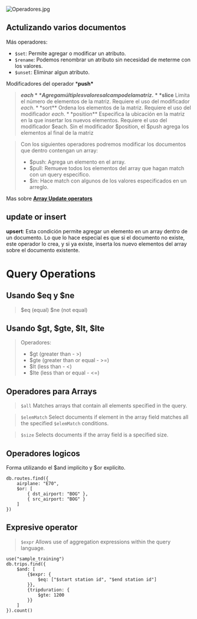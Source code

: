 ![Operadores.jpg](https://static.platzi.com/media/user_upload/Operadores-e436b212-0a13-4f5e-83d5-e5becbc8b914.jpg)

## Actulizando varios documentos

Más operadores:

- `$set`: Permite agregar o modificar un atributo.
- `$rename`: Podemos renombrar un atributo sin necesidad de meterme con los valores.
- `$unset`: Eliminar algun atributo.



Modificadores del operador ***push\***

> **$each**
> Agrega múltiples valores al campo de la matriz.
> **$slice**
> Limita el número de elementos de la matriz. Requiere el uso del modificador $each.
> **$sort**
> Ordena los elementos de la matriz. Requiere el uso del modificador $each.
> **$position**
> Especifica la ubicación en la matriz en la que insertar los nuevos elementos. Requiere el uso del modificador $each. Sin el modificador $position, el $push agrega los elementos al final de la matriz



> Con los siguientes operadores podremos modificar los documentos que dentro contengan un array:
>
> - $push: Agrega un elemento en el array.
> - $pull: Remueve todos los elementos del array que hagan match con un query especifico.
> - $in: Hace match con algunos de los valores especificados en un arreglo.

Mas sobre [**Array Update operators**](https://www.mongodb.com/docs/manual/reference/operator/update-array/)

## update or insert

**upsert**: Esta condición permite agregar un elemento en un array dentro de un documento. Lo que lo hace especial es que si el documento no existe, este operador lo crea, y si ya existe, inserta los nuevo elementos del array sobre el documento existente.



# Query Operations

## Usando $eq y $ne

> $eq (equal)
> $ne (not equal)

## Usando $gt, $gte, $lt, $lte

> Operadores:
>
> - $gt (greater than - >)
> - $gte (greater than or equal - >=)
> - $lt (less than - <)
> - $lte (less than or equal - <=)

## Operadores para Arrays

> `$all` Matches arrays that contain all elements specified in the query.

> `$elemMatch` Select documents if element in the array field matches all the specified `$elemMatch` conditions.

> `$size` Selects documents if the array field is a specified size.

## Operadores logicos

Forma utilizando el $and implícito y $or explícito.

```db
db.routes.find({
    airplane: "E70",
    $or: [
        { dst_airport: "BOG" },
        { src_airport: "BOG" }
    ]
})
```

## Expresive operator

> `$expr` Allows use of aggregation expressions within the query language.


```mongo
use("sample_training")
db.trips.find({
    $and: [
        {$expr: {
            $eq: ["$start station id", "$end station id"]
        }},
        {tripduration: {
            $gte: 1200
        }}
    ]
}).count()
```
